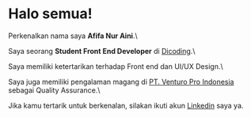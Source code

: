 # Halo semua! 

Perkenalkan nama saya **Afifa Nur Aini**.\

Saya seorang **Student Front End Developer** di [Dicoding](https://www.dicoding.com/).\

Saya memiliki ketertarikan terhadap Front end dan UI/UX Design.\

Saya juga memiliki pengalaman magang di [PT. Venturo Pro Indonesia](https://drive.google.com/file/d/1e2L3gXFyjIr3J3Irl7B9TyxqNXQgCfrk/view?usp=sharing) sebagai Quality Assurance.\

Jika kamu tertarik untuk berkenalan, silakan ikuti akun [Linkedin](www.linkedin.com/in/afifa2408) saya ya.
